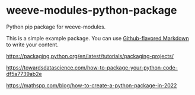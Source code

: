 # weeve-modules-python-package
Python pip package for weeve-modules.

This is a simple example package. You can use
[Github-flavored Markdown](https://guides.github.com/features/mastering-markdown/)
to write your content.

https://packaging.python.org/en/latest/tutorials/packaging-projects/

https://towardsdatascience.com/how-to-package-your-python-code-df5a7739ab2e

https://mathspp.com/blog/how-to-create-a-python-package-in-2022